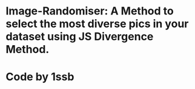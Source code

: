# Image-Randomiser: A Method to select the most diverse pics in your dataset using JS Divergence Method.

# Code by 1ssb
